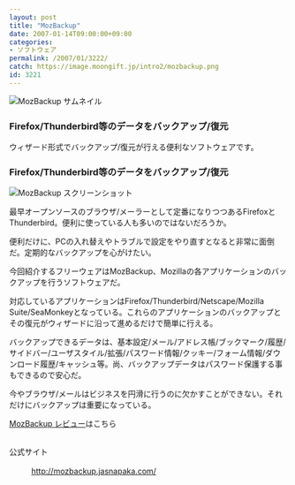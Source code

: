 ```yaml
---
layout: post
title: "MozBackup"
date: 2007-01-14T09:00:00+09:00
categories:
- ソフトウェア
permalink: /2007/01/3222/
catch: https://image.moongift.jp/intro2/mozbackup.png
id: 3221
---
```

 ![MozBackup サムネイル](https://image.moongift.jp/intro2/mozbackup.t.png "MozBackup サムネイル")
  

### Firefox/Thunderbird等のデータをバックアップ/復元
  
ウィザード形式でバックアップ/復元が行える便利なソフトウェアです。  
<!--more-->  

### Firefox/Thunderbird等のデータをバックアップ/復元
  

![MozBackup スクリーンショット](https://image.moongift.jp/intro2/mozbackup.png "MozBackup スクリーンショット")

  

最早オープンソースのブラウザ/メーラーとして定番になりつつあるFirefoxとThunderbird。便利に使っている人も多いのではないだろうか。

  

便利だけに、PCの入れ替えやトラブルで設定をやり直すとなると非常に面倒だ。定期的なバックアップを心がけたい。

  

今回紹介するフリーウェアはMozBackup、Mozillaの各アプリケーションのバックアップを行うソフトウェアだ。

  

対応しているアプリケーションはFirefox/Thunderbird/Netscape/Mozilla Suite/SeaMonkeyとなっている。これらのアプリケーションのバックアップとその復元がウィザードに沿って進めるだけで簡単に行える。

  

バックアップできるデータは、基本設定/メール/アドレス帳/ブックマーク/履歴/サイドバー/ユーザスタイル/拡張/パスワード情報/クッキー/フォーム情報/ダウンロード履歴/キャッシュ等。尚、バックアップデータはパスワード保護する事もできるので安心だ。

  

今やブラウザ/メールはビジネスを円滑に行うのに欠かすことができない。それだけにバックアップは重要になっている。

  

[MozBackup レビュー](http://fw.moongift.jp/review/i-3250.html)はこちら

  
<dl>
<br><dt>公式サイト</dt>
<br><dd><a href="http://mozbackup.jasnapaka.com/" target="_blank">http://mozbackup.jasnapaka.com/</a></dd>
<br>
</dl>